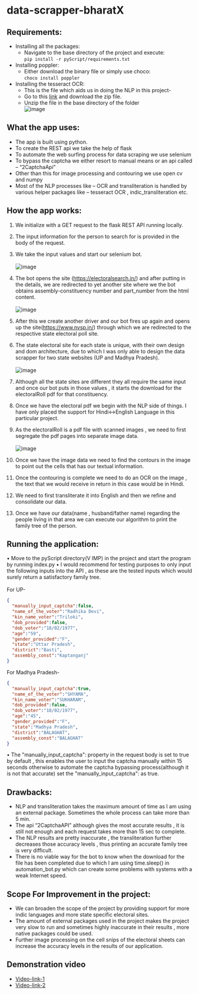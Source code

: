 # data-scrapper-bharatX
## Requirements:
* Installing all the packages:
  * Navigate to the base directory of the project and execute:<br>
  ```pip install -r pyScript/requirements.txt```
* Installing poppler:
  * Either download the binary file or simply use choco:<br>
  ```choco install poppler``` 
* Installing the tesseract OCR:
  * This is the file which aids us in doing the NLP in this project-<br> 
  * Go to this <a href='https://drive.google.com/file/d/1251VS1n8pqwK0sEQGqHw1VlzrEVarPlE/view?usp=share_link'>link</a> and download the zip file.
  * Unzip the file in the base directory of the folder<br>
    ![image](https://user-images.githubusercontent.com/66525380/200206134-9d8ee38d-d72d-4c9f-b34a-2cd36e4e69cd.png)

## What the app uses:
* The app is built using python.
* To create the REST api we take the help of flask
* To automate the web surfing process for data scraping we use selenium 
* To bypass the captcha we either resort to manual means or an api called – “2CaptchaApi”
* Other than this for image processing and contouring we use open cv and numpy
* Most of the NLP processes like – OCR and transliteration is handled by various helper packages like – tesseract OCR , indic_transliteration etc.
## How the app works:
1.  We initialize with a GET request to the flask REST API running locally.
2.  The input information for the person to search for is provided in the body of the request.
3.	We take the input values and start our selenium bot.<br><br>
    ![image](https://user-images.githubusercontent.com/66525380/200200004-abc69023-1683-4cc4-812a-7d03db5d2a9d.png)
4.  The bot opens the site (https://electoralsearch.in/) and after putting in the details, we are redirected to yet another site where we the bot obtains assembly-constituency number and part_number from the html content.<br><br>
    ![image](https://user-images.githubusercontent.com/66525380/200200032-5af188d7-acd7-4cd7-941a-247a333321a4.png)
5.  After this we create another driver and our bot fires up again and opens up the site(https://www.nvsp.in/) through which we are redirected to the respective state electoral poll site.
6.  The state electoral site for each state is unique, with their own design and dom architecture, due to which I was only able to design the data scrapper for two state websites (UP and Madhya Pradesh).<br><br>
    ![image](https://user-images.githubusercontent.com/66525380/200200081-3aecf5b0-f959-45b9-901d-b27f6b411b6c.png)

7.  Although all the state sites are different they all require the same input and once our bot puts in those values , it starts the download for the electoralRoll pdf for that constituency.
8.  Once we have the electoral pdf we begin with the NLP side of things. I have only placed the support for Hindi<->English Language in this particular project.
9.  As the electoralRoll is a pdf file with scanned images , we need to first segregate the pdf pages into separate image data.<br><br>
    ![image](https://user-images.githubusercontent.com/66525380/200200090-467eb69b-fb4c-459f-9f62-ca40788b316d.png)
10. Once we have the image data we need to find the contours in the image to point out the cells that has our textual information.
11. Once the contouring is complete we need to do an OCR on the image , the text that we would receive in return in this case would be in Hindi.
12.	We need to first transliterate it into English and then we refine and consolidate our data.
13.	Once we have our data(name , husband/father name) regarding the people living in that area we can execute our algorithm to print the family tree of the person.
## Running the application:
•	Move to the pyScript directory(V IMP) in the project and start the program by running index.py
•	I would recommend for testing purposes to only input the following inputs into the API , as these are the tested inputs which would surely return a satisfactory       family tree.<br><br>
  For UP-<br>
  ```json
  {
    "manually_input_captcha":false,
    "name_of_the_voter":"Radhika Devi",
    "kin_name_voter":"Triloki",
    "dob_provided":false,
    "dob_voter":"18/02/1977",
    "age":"59",
    "gender_provided":"F",
    "state":"Uttar Pradesh",
    "district":"Basti",
    "assembly_const":"Kaptanganj"
  }
  ```
  For Madhya Pradesh-
  ```json
  {
    "manually_input_captcha":true,
    "name_of_the_voter":"SHYAMA",
    "kin_name_voter":"SUKHARAM",
    "dob_provided":false,
    "dob_voter":"18/02/1977",
    "age":"45",
    "gender_provided":"F",
    "state":"Madhya Pradesh",
    "district":"BALAGHAT",
    "assembly_const":"BALAGHAT"
  }
  ```
•	The "manually_input_captcha": property in the request body is set to true by default , this enables the user to input the captcha manually within 15 seconds otherwise to automate the captcha bypassing process(although it is not that accurate) set the "manually_input_captcha": as true.

## Drawbacks:
- NLP and transliteration takes the maximum amount of time as I am using an external package. Sometimes the whole process can take more than 5 min.
- The api “2CaptchaAPI” although gives the most accurate results , it is still not enough and each request takes more than 15 sec to complete.
- The NLP results are pretty inaccurate , the transliteration further decreases those accuracy levels , thus printing an accurate family tree is very difficult.
- There is no viable way for the bot to know when the download for the file has been completed due to which I am using time.sleep() in automation_bot.py which can create some problems with systems with a weak Internet speed.
## Scope For Improvement in the project:
- We can broaden the scope of the project by providing support for more indic languages and more state specific electoral sites.
- The amount of external packages used in the project makes the project very slow to run and sometimes highly inaccurate in their results , more native packages could be used.
- Further image processing on the cell snips of the electoral sheets can increase the accuracy levels in the results of our application.

## Demonstration video
- <a href='https://drive.google.com/file/d/1gNidlDDI7LrFHj6bj69CBB4vIDzHU9SP/view?usp=sharing'>Video-link-1</a>
- <a href='https://drive.google.com/file/d/14Y5hhS4EaJeRoQkl54a4zFUj4PIQZFEh/view?usp=sharing'>Video-link-2</a>
